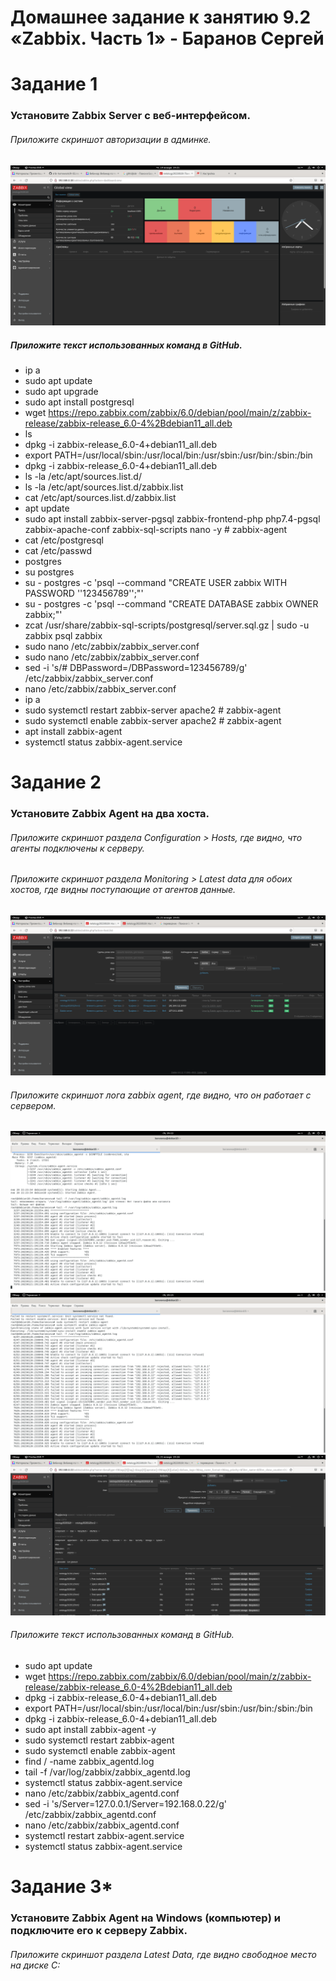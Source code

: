 # Домашнее задание к занятию 9.2 «Zabbix. Часть 1» - Баранов Сергей


# Задание 1

### Установите Zabbix Server с веб-интерфейсом.
###### Приложите скриншот авторизации в админке.
![monitoring](https://github.com/12sergey12/9.2_zabbix.-.1/blob/main/images/9-1-000.png)

##### Приложите текст использованных команд в GitHub.
* ip a
* sudo apt update
* sudo apt upgrade
* sudo apt install postgresql
* wget https://repo.zabbix.com/zabbix/6.0/debian/pool/main/z/zabbix-release/zabbix-release_6.0-4%2Bdebian11_all.deb
* ls
* dpkg -i zabbix-release_6.0-4+debian11_all.deb
* export PATH=/usr/local/sbin:/usr/local/bin:/usr/sbin:/usr/bin:/sbin:/bin
* dpkg -i zabbix-release_6.0-4+debian11_all.deb
* ls -la /etc/apt/sources.list.d/
* ls -la /etc/apt/sources.list.d/zabbix.list
* cat /etc/apt/sources.list.d/zabbix.list
* apt update
* sudo apt install zabbix-server-pgsql zabbix-frontend-php php7.4-pgsql zabbix-apache-conf zabbix-sql-scripts nano -y # zabbix-agent
* cat /etc/postgresql
* cat /etc/passwd
* postgres
* su postgres
* su - postgres -c 'psql --command "CREATE USER zabbix WITH PASSWORD '\'123456789\'';"'
* su - postgres -c 'psql --command "CREATE DATABASE zabbix OWNER zabbix;"'
* zcat /usr/share/zabbix-sql-scripts/postgresql/server.sql.gz | sudo -u zabbix psql zabbix
* sudo nano /etc/zabbix/zabbix_server.conf
* sudo nano /etc/zabbix/zabbix_server.conf
* sed -i 's/# DBPassword=/DBPassword=123456789/g' /etc/zabbix/zabbix_server.conf
* nano /etc/zabbix/zabbix_server.conf
* ip a
* sudo systemctl restart zabbix-server apache2 # zabbix-agent
* sudo systemctl enable zabbix-server apache2 # zabbix-agent
* apt install zabbix-agent
* systemctl status zabbix-agent.service


# Задание 2

### Установите Zabbix Agent на два хоста.

###### Приложите скриншот раздела Configuration > Hosts, где видно, что агенты подключены к серверу.
######  Приложите скриншот раздела Monitoring > Latest data для обоих хостов, где видны поступающие от агентов данные.
![monitoring](https://github.com/12sergey12/9.2_zabbix.-.1/blob/main/images/9-2-2%20config-hosts.png)
###### Приложите скриншот лога zabbix agent, где видно, что он работает с сервером.
![monitoring](https://github.com/12sergey12/9.2_zabbix.-.1/blob/main/images/9-2-2-agent-log-vm1.png)
![monitoring](https://github.com/12sergey12/9.2_zabbix.-.1/blob/main/images/9-2-2-agent-log-vm2.png)
![monitoring](https://github.com/12sergey12/9.2_zabbix.-.1/blob/main/images/9-2-3-latest%20data%20%D0%BE%D0%B1%D1%89%D0%B5%D0%B5.png)
###### Приложите текст использованных команд в GitHub.
* sudo apt update
* wget https://repo.zabbix.com/zabbix/6.0/debian/pool/main/z/zabbix-release/zabbix-release_6.0-4%2Bdebian11_all.deb
* dpkg -i zabbix-release_6.0-4+debian11_all.deb
* export PATH=/usr/local/sbin:/usr/local/bin:/usr/sbin:/usr/bin:/sbin:/bin
* dpkg -i zabbix-release_6.0-4+debian11_all.deb
* sudo apt install zabbix-agent -y
* sudo systemctl restart zabbix-agent
* sudo systemctl enable zabbix-agent
* find / -name zabbix_agentd.log
* tail -f /var/log/zabbix/zabbix_agentd.log
* systemctl status zabbix-agent.service
* nano /etc/zabbix/zabbix_agentd.conf
* sed -i 's/Server=127.0.0.1/Server=192.168.0.22/g' /etc/zabbix/zabbix_agentd.conf
* nano /etc/zabbix/zabbix_agentd.conf
* systemctl restart zabbix-agent.service
* systemctl status zabbix-agent.service


# Задание 3*

### Установите Zabbix Agent на Windows (компьютер) и подключите его к серверу Zabbix.

###### Приложите скриншот раздела Latest Data, где видно свободное место на диске C:

